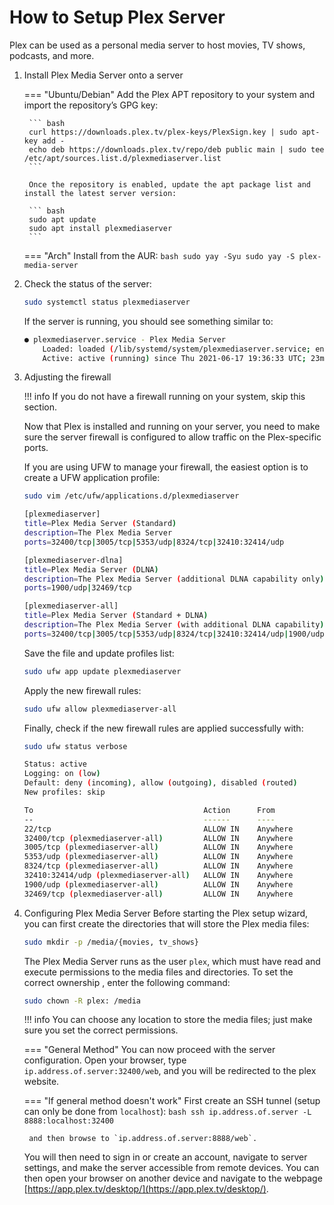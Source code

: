 # How to Setup Plex Server

Plex can be used as a personal media server to host movies, TV shows, podcasts, and more.

1. Install Plex Media Server onto a server

    === "Ubuntu/Debian"
        Add the Plex APT repository to your system and import the repository’s GPG key:

        ``` bash
        curl https://downloads.plex.tv/plex-keys/PlexSign.key | sudo apt-key add -
        echo deb https://downloads.plex.tv/repo/deb public main | sudo tee /etc/apt/sources.list.d/plexmediaserver.list
        ```
        
        Once the repository is enabled, update the apt package list and install the latest server version:
        
        ``` bash
        sudo apt update
        sudo apt install plexmediaserver
        ```

    === "Arch"
        Install from the AUR:
        ``` bash
        sudo yay -Syu
        sudo yay -S plex-media-server
        ```

2. Check the status of the server:
    ``` bash
    sudo systemctl status plexmediaserver
    ```

    If the server is running, you should see something similar to:
    ``` bash title="Output"
    ● plexmediaserver.service - Plex Media Server
        Loaded: loaded (/lib/systemd/system/plexmediaserver.service; enabled; vendor preset: enabled)
        Active: active (running) since Thu 2021-06-17 19:36:33 UTC; 23min ago
    ```

3. Adjusting the firewall
    
    !!! info
        If you do not have a firewall running on your system, skip this section.

    Now that Plex is installed and running on your server, you need to make sure the server firewall is configured to allow traffic on the Plex-specific ports.

    If you are using UFW to manage your firewall, the easiest option is to create a UFW application profile:
    ``` bash
    sudo vim /etc/ufw/applications.d/plexmediaserver
    ```

    ``` bash title="/etc/ufw/applications.d/plexmediaserver"
    [plexmediaserver]
    title=Plex Media Server (Standard)
    description=The Plex Media Server
    ports=32400/tcp|3005/tcp|5353/udp|8324/tcp|32410:32414/udp

    [plexmediaserver-dlna]
    title=Plex Media Server (DLNA)
    description=The Plex Media Server (additional DLNA capability only)
    ports=1900/udp|32469/tcp

    [plexmediaserver-all]
    title=Plex Media Server (Standard + DLNA)
    description=The Plex Media Server (with additional DLNA capability)
    ports=32400/tcp|3005/tcp|5353/udp|8324/tcp|32410:32414/udp|1900/udp|32469/tcp
    ```

    Save the file and update profiles list:
    ``` bash
    sudo ufw app update plexmediaserver
    ```

    Apply the new firewall rules:
    ``` bash
    sudo ufw allow plexmediaserver-all
    ```

    Finally, check if the new firewall rules are applied successfully with:
    ``` bash
    sudo ufw status verbose
    ```

    ``` bash title="Output"
    Status: active
    Logging: on (low)
    Default: deny (incoming), allow (outgoing), disabled (routed)
    New profiles: skip

    To                                      Action      From
    --                                      ------      ----
    22/tcp                                  ALLOW IN    Anywhere
    32400/tcp (plexmediaserver-all)         ALLOW IN    Anywhere
    3005/tcp (plexmediaserver-all)          ALLOW IN    Anywhere
    5353/udp (plexmediaserver-all)          ALLOW IN    Anywhere
    8324/tcp (plexmediaserver-all)          ALLOW IN    Anywhere
    32410:32414/udp (plexmediaserver-all)   ALLOW IN    Anywhere
    1900/udp (plexmediaserver-all)          ALLOW IN    Anywhere
    32469/tcp (plexmediaserver-all)         ALLOW IN    Anywhere
    ```

4. Configuring Plex Media Server
    Before starting the Plex setup wizard, you can first create the directories that will store the Plex media files:
    ``` bash
    sudo mkdir -p /media/{movies, tv_shows}
    ```

    The Plex Media Server runs as the user `plex`, which must have read and execute permissions to the media files and directories. To set the correct ownership , enter the following command:
    ``` bash
    sudo chown -R plex: /media
    ```

    !!! info
        You can choose any location to store the media files; just make sure you set the correct permissions.

    === "General Method"
        You can now proceed with the server configuration. Open your browser, type `ip.address.of.server:32400/web`, and you will be redirected to the plex website.

    === "If general method doesn't work"
        First create an SSH tunnel (setup can only be done from `localhost`):
        ``` bash
        ssh ip.address.of.server -L 8888:localhost:32400
        ```

        and then browse to `ip.address.of.server:8888/web`.

    You will then need to sign in or create an account, navigate to server settings, and make the server accessible from remote devices. You can then open your browser on another device and navigate to the webpage [https://app.plex.tv/desktop/](https://app.plex.tv/desktop/).
